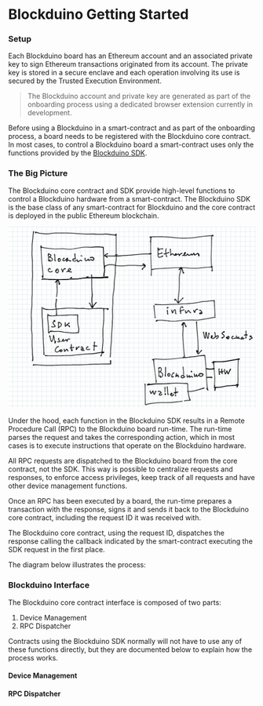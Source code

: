 # Blockduino Getting Started

### Setup

Each Blockduino board has an Ethereum account and an associated private key to sign Ethereum transactions originated from its account. The private key is stored in a secure enclave and each operation involving its use is secured by the Trusted Execution Environment.

>The Blockduino account and private key are generated as part of the onboarding process using a dedicated browser extension currently in development.

Before using a Blockduino in a smart-contract and as part of the onboarding process, a board needs to be registered with the Blockduino core contract. In most cases, to control a Blockduino board a smart-contract uses only the functions provided by the [Blockduino SDK](https://github.com/Blockduino/Contracts/blob/master/BlockduinoSDK.sol).

### The Big Picture

The Blockduino core contract and SDK provide high-level functions to control a Blockduino hardware from a smart-contract. The Blockduino SDK is the base class of any smart-contract for Blockduino and the core contract is deployed in the public Ethereum blockchain.

![Big Picture](https://github.com/Blockduino/Blockduino//blob/master/img/BlockduinoBigPicture.jpg)

Under the hood, each function in the Blockduino SDK results in a Remote Procedure Call (RPC) to the Blockduino board run-time. The run-time parses the request and takes the corresponding action, which in most cases is to execute instructions that operate on the Blockduino hardware.

All RPC requests are dispatched to the Blockduino board from the core contract, not the SDK. This way is possible to centralize requests and responses, to enforce access privileges, keep track of all requests and have other device management functions.

Once an RPC has been executed by a board, the run-time prepares a transaction with the response, signs it and sends it back to the Blockduino core contract, including the request ID it was received with. 

The Blockduino core contract, using the request ID, dispatches the response calling the callback indicated by the smart-contract executing the SDK request in the first place.

The diagram below illustrates the process:



### Blockduino Interface

The Blockduino core contract interface is composed of two parts:

1. Device Management
2. RPC Dispatcher

Contracts using the Blockduino SDK normally will not have to use any of these functions directly, but they are documented below to explain how the process works.

#### Device Management


#### RPC Dispatcher




